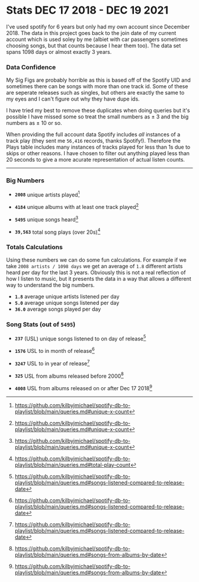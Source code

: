 # Stats DEC 17 2018 - DEC 19 2021

I've used spotify for 6 years but only had my own account since December 2018. The data in this project goes back to the join date of my current account which is used soley by me (albiet with car passengers sometimes choosing songs, but that counts because I hear them too). The data set spans 1098 days or almost exactly 3 years.

### Data Confidence 

My Sig Figs are probably horrible as this is based off of the Spotify UID and sometimes there can be songs with more than one track id. Some of these are seperate releases such as singles, but others are exactly the same to my eyes and I can't figure out why they have dupe ids. 

I have tried my best to remove these duplicates when doing queries but it's possible I have missed some so treat the small numbers as ± 3 and the big numbers as ± 10 or so.

When providing the full account data Spotify includes _all_ instances of a track play (they sent me `56,416` records, thanks Spotify!). Therefore the Plays table includes many instances of tracks played for less than 1s due to skips or other reasons. I have chosen to filter out anything played less than 20 seconds to give a more acurate representation of actual listen counts.

------

### Big Numbers

+ **`2008`** unique artists played[^uniqueX]

+ **`4184`** unique albums with at least one track played[^uniqueX]

+ **`5495`** unique songs heard[^uniqueX]

+ **`39,563`** total song plays (over 20s)[^playcount]

### Totals Calculations

Using these numbers we can do some fun calculations. For example if we take `2008 artists / 1098 days` we get an average of `1.8` different artists heard per day for the last 3 years. Obviously this is not a real reflection of how I listen to music, but it presents the data in a way that allows a different way to understand the big numbers.

+ **`1.8`** average unique artists listened per day
+ **`5.0`** average unique songs listened per day
+ **`36.0`** average songs played per day


### Song Stats (out of `5495`)

+ **`237`** (USL) unique songs listened to on day of release[^reldate]

+ **`1576`** USL to in month of release[^reldate]

+ **`3247`** USL to in year of release[^reldate]

+ **`325`**  USL from albums released before 2000[^byXdate]

+ **`4008`** USL from albums released on or after Dec 17 2018[^byXdate]














[^playcount]: https://github.com/kilbyjmichael/spotify-db-to-playlist/blob/main/queries.md#total-play-count
[^reldate]: https://github.com/kilbyjmichael/spotify-db-to-playlist/blob/main/queries.md#songs-listened-compared-to-release-date
[^uniqueX]: https://github.com/kilbyjmichael/spotify-db-to-playlist/blob/main/queries.md#unique-x-count
[^byXdate]: https://github.com/kilbyjmichael/spotify-db-to-playlist/blob/main/queries.md#songs-from-albums-by-date

